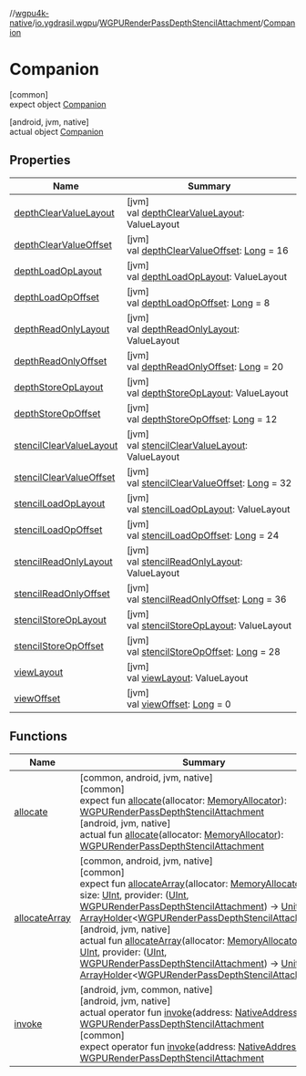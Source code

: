 //[wgpu4k-native](../../../../index.md)/[io.ygdrasil.wgpu](../../index.md)/[WGPURenderPassDepthStencilAttachment](../index.md)/[Companion](index.md)

# Companion

[common]\
expect object [Companion](index.md)

[android, jvm, native]\
actual object [Companion](index.md)

## Properties

| Name | Summary |
|---|---|
| [depthClearValueLayout](depth-clear-value-layout.md) | [jvm]<br>val [depthClearValueLayout](depth-clear-value-layout.md): ValueLayout |
| [depthClearValueOffset](depth-clear-value-offset.md) | [jvm]<br>val [depthClearValueOffset](depth-clear-value-offset.md): [Long](https://kotlinlang.org/api/core/kotlin-stdlib/kotlin/-long/index.html) = 16 |
| [depthLoadOpLayout](depth-load-op-layout.md) | [jvm]<br>val [depthLoadOpLayout](depth-load-op-layout.md): ValueLayout |
| [depthLoadOpOffset](depth-load-op-offset.md) | [jvm]<br>val [depthLoadOpOffset](depth-load-op-offset.md): [Long](https://kotlinlang.org/api/core/kotlin-stdlib/kotlin/-long/index.html) = 8 |
| [depthReadOnlyLayout](depth-read-only-layout.md) | [jvm]<br>val [depthReadOnlyLayout](depth-read-only-layout.md): ValueLayout |
| [depthReadOnlyOffset](depth-read-only-offset.md) | [jvm]<br>val [depthReadOnlyOffset](depth-read-only-offset.md): [Long](https://kotlinlang.org/api/core/kotlin-stdlib/kotlin/-long/index.html) = 20 |
| [depthStoreOpLayout](depth-store-op-layout.md) | [jvm]<br>val [depthStoreOpLayout](depth-store-op-layout.md): ValueLayout |
| [depthStoreOpOffset](depth-store-op-offset.md) | [jvm]<br>val [depthStoreOpOffset](depth-store-op-offset.md): [Long](https://kotlinlang.org/api/core/kotlin-stdlib/kotlin/-long/index.html) = 12 |
| [stencilClearValueLayout](stencil-clear-value-layout.md) | [jvm]<br>val [stencilClearValueLayout](stencil-clear-value-layout.md): ValueLayout |
| [stencilClearValueOffset](stencil-clear-value-offset.md) | [jvm]<br>val [stencilClearValueOffset](stencil-clear-value-offset.md): [Long](https://kotlinlang.org/api/core/kotlin-stdlib/kotlin/-long/index.html) = 32 |
| [stencilLoadOpLayout](stencil-load-op-layout.md) | [jvm]<br>val [stencilLoadOpLayout](stencil-load-op-layout.md): ValueLayout |
| [stencilLoadOpOffset](stencil-load-op-offset.md) | [jvm]<br>val [stencilLoadOpOffset](stencil-load-op-offset.md): [Long](https://kotlinlang.org/api/core/kotlin-stdlib/kotlin/-long/index.html) = 24 |
| [stencilReadOnlyLayout](stencil-read-only-layout.md) | [jvm]<br>val [stencilReadOnlyLayout](stencil-read-only-layout.md): ValueLayout |
| [stencilReadOnlyOffset](stencil-read-only-offset.md) | [jvm]<br>val [stencilReadOnlyOffset](stencil-read-only-offset.md): [Long](https://kotlinlang.org/api/core/kotlin-stdlib/kotlin/-long/index.html) = 36 |
| [stencilStoreOpLayout](stencil-store-op-layout.md) | [jvm]<br>val [stencilStoreOpLayout](stencil-store-op-layout.md): ValueLayout |
| [stencilStoreOpOffset](stencil-store-op-offset.md) | [jvm]<br>val [stencilStoreOpOffset](stencil-store-op-offset.md): [Long](https://kotlinlang.org/api/core/kotlin-stdlib/kotlin/-long/index.html) = 28 |
| [viewLayout](view-layout.md) | [jvm]<br>val [viewLayout](view-layout.md): ValueLayout |
| [viewOffset](view-offset.md) | [jvm]<br>val [viewOffset](view-offset.md): [Long](https://kotlinlang.org/api/core/kotlin-stdlib/kotlin/-long/index.html) = 0 |

## Functions

| Name | Summary |
|---|---|
| [allocate](allocate.md) | [common, android, jvm, native]<br>[common]<br>expect fun [allocate](allocate.md)(allocator: [MemoryAllocator](../../../ffi/-memory-allocator/index.md)): [WGPURenderPassDepthStencilAttachment](../index.md)<br>[android, jvm, native]<br>actual fun [allocate](allocate.md)(allocator: [MemoryAllocator](../../../ffi/-memory-allocator/index.md)): [WGPURenderPassDepthStencilAttachment](../index.md) |
| [allocateArray](allocate-array.md) | [common, android, jvm, native]<br>[common]<br>expect fun [allocateArray](allocate-array.md)(allocator: [MemoryAllocator](../../../ffi/-memory-allocator/index.md), size: [UInt](https://kotlinlang.org/api/core/kotlin-stdlib/kotlin/-u-int/index.html), provider: ([UInt](https://kotlinlang.org/api/core/kotlin-stdlib/kotlin/-u-int/index.html), [WGPURenderPassDepthStencilAttachment](../index.md)) -&gt; [Unit](https://kotlinlang.org/api/core/kotlin-stdlib/kotlin/-unit/index.html)): [ArrayHolder](../../../ffi/-array-holder/index.md)&lt;[WGPURenderPassDepthStencilAttachment](../index.md)&gt;<br>[android, jvm, native]<br>actual fun [allocateArray](allocate-array.md)(allocator: [MemoryAllocator](../../../ffi/-memory-allocator/index.md), size: [UInt](https://kotlinlang.org/api/core/kotlin-stdlib/kotlin/-u-int/index.html), provider: ([UInt](https://kotlinlang.org/api/core/kotlin-stdlib/kotlin/-u-int/index.html), [WGPURenderPassDepthStencilAttachment](../index.md)) -&gt; [Unit](https://kotlinlang.org/api/core/kotlin-stdlib/kotlin/-unit/index.html)): [ArrayHolder](../../../ffi/-array-holder/index.md)&lt;[WGPURenderPassDepthStencilAttachment](../index.md)&gt; |
| [invoke](invoke.md) | [android, jvm, common, native]<br>[android, jvm, native]<br>actual operator fun [invoke](invoke.md)(address: [NativeAddress](../../../ffi/-native-address/index.md)): [WGPURenderPassDepthStencilAttachment](../index.md)<br>[common]<br>expect operator fun [invoke](invoke.md)(address: [NativeAddress](../../../ffi/-native-address/index.md)): [WGPURenderPassDepthStencilAttachment](../index.md) |